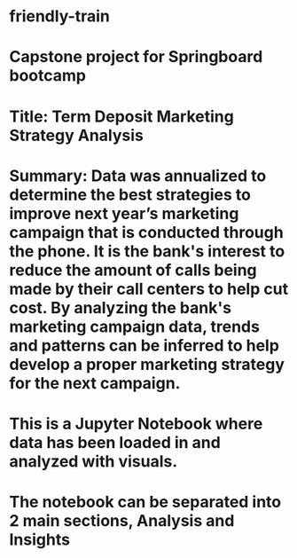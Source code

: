 # friendly-train
# Capstone project for Springboard bootcamp

# Title: Term Deposit Marketing Strategy Analysis
# Summary:  Data was annualized to determine the best strategies to improve next year’s marketing campaign that is conducted through the phone. It is the bank's interest to reduce the amount of calls being made by their call centers to help cut cost. By analyzing the bank's marketing campaign data, trends and patterns can be inferred to help develop a proper marketing strategy for the next campaign.

# This is a Jupyter Notebook where data has been loaded in and analyzed with visuals.
# The notebook can be separated into 2 main sections, Analysis and Insights

